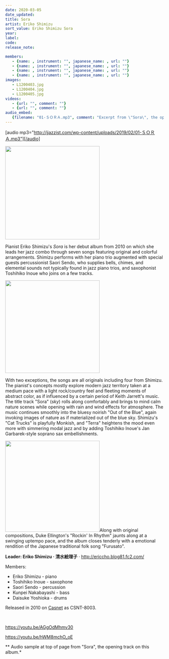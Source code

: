 ```yaml
---
date: 2020-03-05
date_updated: 
title: Sora
artist: Eriko Shimizu
sort_value: Eriko Shimizu Sora
year: 
label: 
code: 
release_note: 

members:
   - {name: , instrument: "", japanese_name: , url: ""}
   - {name: , instrument: "", japanese_name: , url: ""}
   - {name: , instrument: "", japanese_name: , url: ""}
   - {name: , instrument: "", japanese_name: , url: ""}
images: 
   - L1200403.jpg
   - L1200404.jpg
   - L1200405.jpg
videos: 
   - {url: "", comment: ""}
   - {url: "", comment: ""}
audio_embed:
   {filename: "01-ＳＯＲＡ.mp3", comment: "Excerpt from \"Sora\", the opening track on this album:"}
---
```

[audio mp3="http://jjazzist.com/wp-content/uploads/2019/02/01-ＳＯＲＡ.mp3"][/audio]

<a href="http://www.jjazzist.com/wp-content/uploads/2018/08/L1200403.jpg"><img class="size-medium wp-image-3875 alignright" src="http://www.jjazzist.com/wp-content/uploads/2018/08/L1200403-300x296.jpg" alt="" width="300" height="296" /></a>

Pianist Eriko Shimizu's *Sora* is her debut album from 2010 on which she leads her jazz combo through seven songs featuring original and colorful arrangements. Shimizu performs with her piano trio augmented with special guests percussionist Saori Sendo, who supplies bells, chimes, and elemental sounds not typically found in jazz piano trios, and saxophonist Toshihiko Inoue who joins on a few tracks.

<a href="http://www.jjazzist.com/wp-content/uploads/2018/08/L1200404.jpg"><img class="size-medium wp-image-3876 alignright" src="http://www.jjazzist.com/wp-content/uploads/2018/08/L1200404-300x294.jpg" alt="" width="300" height="294" /></a>

With two exceptions, the songs are all originals including four from Shimizu. The pianist's concepts mostly explore modern jazz territory taken at a medium pace with a light rock/country feel and fleeting moments of abstract color, as if influenced by a certain period of Keith Jarrett's music. The title track "Sora" (*sky*) rolls along comfortably and brings to mind calm nature scenes while opening with rain and wind effects for atmosphere. The music continues smoothly into the bluesy noirish "Out of the Blue", again invoking images of nature as if materialized out of the blue sky. Shimizu's "Cat Trucks" is playfully Monkish, and "Terra" heightens the mood even more with simmering modal jazz and by adding Toshihiko Inoue's Jan Garbarek-style soprano sax embellishments.

<a href="http://www.jjazzist.com/wp-content/uploads/2018/08/L1200405.jpg"><img class="size-medium wp-image-3877 alignright" src="http://www.jjazzist.com/wp-content/uploads/2018/08/L1200405-300x289.jpg" alt="" width="300" height="289" /></a>Along with original compositions, Duke Ellington's "Rockin' In Rhythm" jaunts along at a swinging uptempo pace, and the album closes tenderly with a emotional rendition of the Japanese traditional folk song "Furusato".

<strong>Leader: Eriko Shimizu · 清水絵理子</strong> · <a href="http://ericcho.blog81.fc2.com/">http://ericcho.blog81.fc2.com/</a>

Members:
<ul>
 	<li>Eriko Shimizu - piano</li>
 	<li>Toshihiko Inoue - saxophone</li>
 	<li>Saori Sendo - percussion</li>
 	<li>Kunpei Nakabayashi - bass</li>
 	<li>Daisuke Yoshioka - drums</li>
</ul>
Released in 2010 on <a href="http://www.c-a-s-net.co.jp/">Casnet</a> as CSNT-8003.

&nbsp;

https://youtu.be/AGgOdMhmv30

https://youtu.be/hWM8mchO_oE

** Audio sample at top of page from "Sora", the opening track on this album.*
